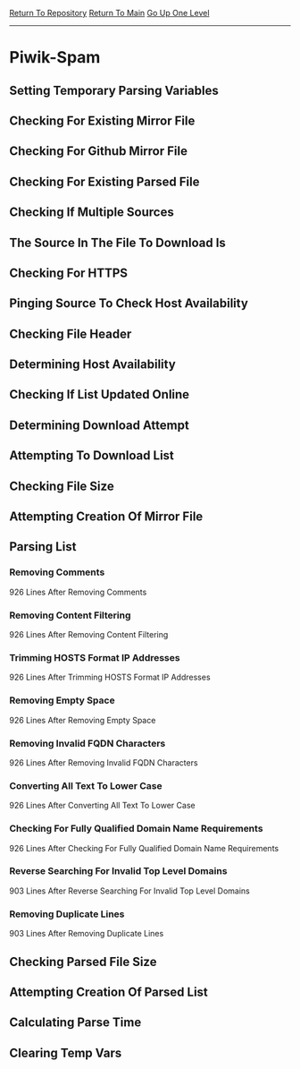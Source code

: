 [Return To Repository](https://github.com/deathbybandaid/piholeparser/)
[Return To Main](https://github.com/deathbybandaid/piholeparser/blob/master/RecentRunLogs/Mainlog.md)
[Go Up One Level](https://github.com/deathbybandaid/piholeparser/blob/master/RecentRunLogs/TopLevelScripts/30-Processing-External-Blacklists.md)
____________________________________
# Piwik-Spam
## Setting Temporary Parsing Variables
## Checking For Existing Mirror File
## Checking For Github Mirror File
## Checking For Existing Parsed File
## Checking If Multiple Sources
## The Source In The File To Download Is
## Checking For HTTPS
## Pinging Source To Check Host Availability
## Checking File Header
## Determining Host Availability
## Checking If List Updated Online
## Determining Download Attempt
## Attempting To Download List
## Checking File Size
## Attempting Creation Of Mirror File
## Parsing List
### Removing Comments
926 Lines After Removing Comments
### Removing Content Filtering
926 Lines After Removing Content Filtering
### Trimming HOSTS Format IP Addresses
926 Lines After Trimming HOSTS Format IP Addresses
### Removing Empty Space
926 Lines After Removing Empty Space
### Removing Invalid FQDN Characters
926 Lines After Removing Invalid FQDN Characters
### Converting All Text To Lower Case
926 Lines After Converting All Text To Lower Case
### Checking For Fully Qualified Domain Name Requirements
926 Lines After Checking For Fully Qualified Domain Name Requirements
### Reverse Searching For Invalid Top Level Domains
903 Lines After Reverse Searching For Invalid Top Level Domains
### Removing Duplicate Lines
903 Lines After Removing Duplicate Lines
## Checking Parsed File Size
## Attempting Creation Of Parsed List
## Calculating Parse Time
## Clearing Temp Vars
